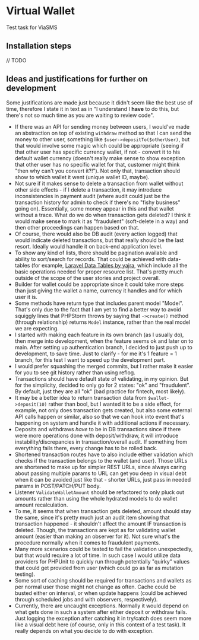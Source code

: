 # Virtual Wallet
Test task for ViaSMS

## Installation steps
// TODO

## Ideas and justifications for further on development
Some justifications are made just because it didn't seem like the best use of time, therefore I state it in text as in "I understand I **have** to do this, but there's not so much time as you are waiting to review code".

- If there was an API for sending money between users, I would've made an abstraction on top of existing `withdraw` method so that I can send the money to other user, something like `$user->depositTo($otherUser)`, but that would involve some magic which could be appropriate (seeing if that other user has specific currency wallet, if not - convert it to his default wallet currency (doesn't really make sense to show exception that other user has no specific wallet for that, customer might think "then why can't you convert it?!"). Not only that, transaction should show to which wallet it went (unique wallet ID, maybe).
- Not sure if it makes sense to delete a transaction from wallet without other side effects - if I delete a transaction, it may introduce inconsistencies in payment audit (where audit could just be the transaction history for admin to check if there's no "fishy business" going on). Essentially, some money appear in this and that wallet without a trace. What do we do when transaction gets deleted? I think it would make sense to mark it as "fraudulent" (soft-delete in a way) and then other proceedings can happen based on that.
- Of course, there would also be DB audit (every action logged) that would indicate deleted transactions, but that really should be the last resort. Ideally would handle it on back-end application level.
- To show any kind of lists, there should be pagination available and ability to sort/search for records. That could be achieved with data-tables (for example, [Laravel Data Tables by yajra](https://github.com/yajra/laravel-datatables), which include all the basic operations needed for proper resource list. That's pretty much outside of the scope of the user stories and project overall.
- Builder for wallet could be appropriate since it could take more steps than just giving the wallet a name, currency it handles and for which user it is.
- Some methods have return type that includes parent model "Model". That's only due to the fact that I am yet to find a better way to avoid squiggly lines that PHPStorm throws by saying that `->create()` method (through relationship) returns `Model` instance, rather than the real model we are expecting.
- I started with making each feature in its own branch (as I usually do), then merge into development, when the feature seems ok and later on to main. After setting up authentication branch, I decided to just push up to development, to save time. Just to clarify - for me it's 1 feature = 1 branch, for this test I want to speed up the development part.
- I would prefer squashing the merged commits, but I rather make it easier for you to see git history rather than using reflog.
- Transactions should have default state of validating, in my opinion. But for the simplicity, decided to only go for 2 states: "ok" and "fraudulent". By default, just they are all "ok" (bad practice for fintech, most likely).
- It may be a better idea to return transaction data from `$wallet->deposit(10)` rather than bool, but I wanted it to be a side effect, for example, not only does transaction gets created, but also some external API calls happen or similar, also so that we can hook into event that's happening on system and handle it with additional actions if necessary.
- Deposits and withdraws *have* to be in DB transactions since if there were more operations done with deposit/withdraw, it will introduce instability/discrepancies in transaction/overall audit. If something from everything fails there, every change has to be rolled back.
- Shortened transaction routes have to also include either validation which checks if the transaction belongs to the wallet (and user). Those URLs are shortened to make up for simpler REST URLs, since always caring about passing multiple params to URL can get you deep in visual debt when it can be avoided just like that - shorter URLs, just pass in needed params in POST/PATCH/PUT body.
- Listener `ValidateWalletAmount` should be refactored to only pluck out amounts rather than using the whole hydrated models to do wallet amount recalculation.
- To me, it seems that when transaction gets deleted, amount should stay the same, since it's pretty much just an audit item showing that transaction happened - it shouldn't affect the amount IF transaction is deleted. Though, the transactions are kept as for validating wallet amount (easier than making an observer for it). Not sure what's the procedure normally when it comes to fraudulent payments.
- Many more scenarios could be tested to fail the validation unexpectedly, but that would require a lot of time. In such case I would utilize data providers for PHPUnit to quickly run through potentially "quirky" values that could get provided from user (which could go as far as mutation testing).
- Some sort of caching should be required for transactions and wallets as per normal user those might not change as often. Cache could be busted either on interval, or when update happens (could be achieved through scheduled jobs and with observers, respectively).
- Currently, there are uncaught exceptions. Normally it would depend on what gets done in such a system after either deposit or withdraw fails. Just logging the exception after catching it in try/catch does seem more like a visual debt here (of course, only in this context of a test task). It really depends on what you decide to do with exception.
